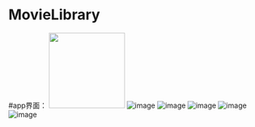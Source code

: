# MovieLibrary


#app界面：
<img width="150" height="150" src="https://github.com/You0/MovieLibrary/blob/master/Screenshot_2017-09-05-11-47-26-791_me.com.movieli.png?raw=true"/>
 ![image](https://github.com/You0/MovieLibrary/blob/master/Screenshot_2017-09-05-11-47-26-791_me.com.movieli.png?raw=true)
 ![image](https://github.com/You0/MovieLibrary/blob/master/Screenshot_2017-09-05-11-47-34-932_me.com.movieli.png?raw=true)
 ![image](https://github.com/You0/MovieLibrary/blob/master/Screenshot_2017-09-05-11-47-37-967_me.com.movieli.png?raw=true)
 ![image](https://github.com/You0/MovieLibrary/blob/master/Screenshot_2017-09-05-11-47-43-939_me.com.movieli.png?raw=true)
 ![image](https://github.com/You0/MovieLibrary/blob/master/Screenshot_2017-09-05-11-48-55-338_me.com.movieli.png?raw=true)

